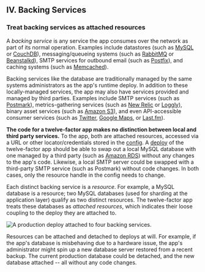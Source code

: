 ## IV. Backing Services
### Treat backing services as attached resources

A *backing service* is any service the app consumes over the network as part of its normal operation.  Examples include datastores (such as [MySQL](http://dev.mysql.com/) or [CouchDB](http://couchdb.apache.org/)), messaging/queueing systems (such as [RabbitMQ](http://www.rabbitmq.com/) or [Beanstalkd](http://kr.github.com/beanstalkd/)), SMTP services for outbound email (such as [Postfix](http://www.postfix.org/)), and caching systems (such as [Memcached](http://memcached.org/)).

Backing services like the database are traditionally managed by the same systems administrators as the app's runtime deploy.  In addition to these locally-managed services, the app may also have services provided and managed by third parties.  Examples include SMTP services (such as [Postmark](http://postmarkapp.com/)), metrics-gathering services (such as [New Relic](http://newrelic.com/) or [Loggly](http://www.loggly.com/)), binary asset services (such as [Amazon S3](http://aws.amazon.com/s3/)), and even API-accessible consumer services (such as [Twitter](http://dev.twitter.com/), [Google Maps](http://code.google.com/apis/maps/index.html), or [Last.fm](http://www.last.fm/api)).

**The code for a twelve-factor app makes no distinction between local and third party services.**  To the app, both are attached resources, accessed via a URL or other locator/credentials stored in the [config](config.html).  A [deploy](codebase.html) of the twelve-factor app should be able to swap out a local MySQL database with one managed by a third party (such as [Amazon RDS](http://aws.amazon.com/rds/)) without any changes to the app's code.  Likewise, a local SMTP server could be swapped with a third-party SMTP service (such as Postmark) without code changes.  In both cases, only the resource handle in the config needs to change.

Each distinct backing service is a *resource*.  For example, a MySQL database is a resource; two MySQL databases (used for sharding at the application layer) qualify as two distinct resources.  The twelve-factor app treats these databases as *attached resources*, which indicates their loose coupling to the deploy they are attached to.

<img src="images/attached-resources.png" class="full" alt="A production deploy attached to four backing services." />

Resources can be attached and detached to deploys at will.  For example, if the app's database is misbehaving due to a hardware issue, the app's administrator might spin up a new database server restored from a recent backup.  The current production database could be detached, and the new database attached -- all without any code changes.

